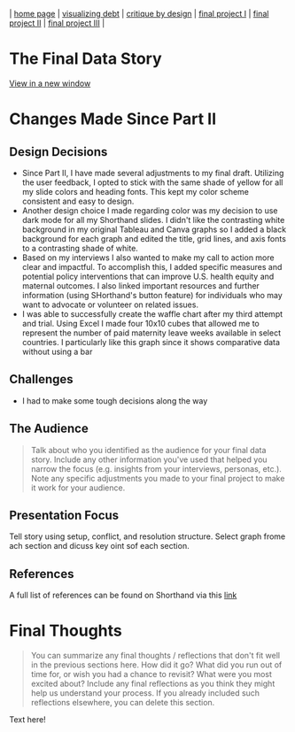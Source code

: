 | [home page](https://jaimiea.github.io/Jaimiea-portfolio/) | [visualizing debt](visualizing-government-debt) | [critique by design](critique-by-design) | [final project I](final-project-part-one) | [final project II](final-project-part-two) | [final project III](final-project-part-three) |

# The Final Data Story

[View in a new window](https://carnegiemellon.shorthandstories.com/u-s-maternal-mortality2/index.html)
<br>
<script src="https://carnegiemellon.shorthandstories.com/u-s-maternal-mortality2/embed.js"></script>

# Changes Made Since Part II

## Design Decisions
- Since Part II, I have made several adjustments to my final draft. Utilizing the user feedback, I opted to stick with the same shade of yellow for all my slide colors and heading fonts. This kept my color scheme consistent and easy to design.
- Another design choice I made regarding color was my decision to use dark mode for all my Shorthand slides. I didn't like the contrasting white background in my original Tableau and Canva graphs so I added a black background for each graph and edited the title, grid lines, and axis fonts to a contrasting shade of white.
- Based on my interviews I also wanted to make my call to action more clear and impactful. To accomplish this, I added specific measures and potential policy interventions that can improve U.S. health equity and maternal outcomes. I also linked important resources and further information (using SHorthand's button feature) for individuals who may want to advocate or volunteer on related issues.
- I was able to successfully create the waffle chart after my third attempt and trial. Using Excel I made four 10x10 cubes that allowed me to represent the number of paid maternity leave weeks available in select countries. I particularly like this graph since it shows comparative data without using a bar 

## Challenges 
- I had to make some tough decisions along the way

## The Audience
> Talk about who you identified as the audience for your final data story.  Include any other information you've used that helped you narrow the focus (e.g. insights from your interviews, personas, etc.).  Note any specific adjustments you made to your final project to make it work for your audience.

## Presentation Focus
Tell story using setup, conflict, and resolution structure. Select graph frome ach section and dicuss key oint sof each section. 

## References
A full list of references can be found on Shorthand via this [link](https://carnegiemellon.shorthandstories.com/u-s-maternal-mortality2/index.html#group-section-References-299X1PrgQW)

# Final Thoughts
> You can summarize any final thoughts / reflections that don't fit well in the previous sections here.  How did it go?  What did you run out of time for, or wish you had a chance to revisit?  What were you most excited about?  Include any final reflections as you think they might help us understand your process.  If you already included such reflections elsewhere, you can delete this section. 

Text here!
